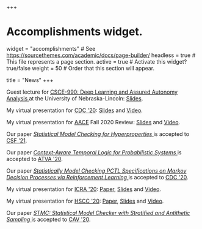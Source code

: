 +++
# Accomplishments widget.
widget = "accomplishments"  # See https://sourcethemes.com/academic/docs/page-builder/
headless = true  # This file represents a page section.
active = true  # Activate this widget? true/false
weight = 50  # Order that this section will appear.

title = "News"
+++

<p>
Guest lecture for 
<a href = https://newsroom.unl.edu/announce/cse/11371/66484> 
CSCE-990: Deep Learning and Assured Autonomy Analysis 
</a> at the University of Nebraska-Lincoln:  
<a href = https://labcloud.ddns.net/index.php/s/QpQSkyy59okNTR5> 
Slides</a>.
</p>

<p>
My virtual presentation for 
<a href = https://cdc2020.ieeecss.org/> 
CDC '20</a>:  
<a href = https://labcloud.ddns.net/index.php/s/tfKHTJ6fi8GFGAM> 
Slides</a> and 
<a href = https://labcloud.ddns.net/index.php/s/QDbWgTHToWFojQF> 
Video</a>.
</p>

<p>
My virtual presentation for 
<a href = http://ncr.mae.ufl.edu/aacoe.php?id=aa/uta20> 
AACE</a>
Fall 2020 Review:  
<a href = http://ncr.mae.ufl.edu/aa/files/Fall2020/Pajic_Yu.pdf> 
Slides</a> and 
<a href = http://ncr.mae.ufl.edu/aa/files/Fall2020/Pajic_Yu.mp4> 
Video</a>.
</p>


<p>Our paper
<i><a href = https://arxiv.org/abs/1902.04111>
Statistical Model Checking for Hyperproperties
</a></i>
is accepted to 
<a href = http://www.ieee-security.org/TC/CSF2021/> 
CSF '21</a>.
</p>

<p>Our paper
<i><a href = https://arxiv.org/abs/1902.04111>
Context-Aware Temporal Logic for Probabilistic Systems
</a></i>
is accepted to 
<a href = http://fit.uet.vnu.edu.vn/atva2020/> 
ATVA '20</a>.
</p>

<p>Our paper
<i><a href = https://arxiv.org/pdf/2004.00273>
Statistically Model Checking PCTL Specifications 
on Markov Decision Processes via Reinforcement Learning
</a></i>
is accepted to 
<a href = https://cdc2020.ieeecss.org/> 
CDC '20</a>.
</p>


<p>
My virtual presentation for 
<a href = https://www.icra2020.org/> 
ICRA '20</a>: 
<a href = https://arxiv.org/abs/1911.11870>
Paper</a>,
<a href = https://youtu.be/JZ5OWdX3hmY> 
Slides</a> and 
<a href = https://youtu.be/JZ5OWdX3hmY> 
Video</a>.
</p>


<p>
My virtual presentation for 
<a href = https://berkeleylearnverify.github.io/HSCC_2020/> 
HSCC '20</a>:
<a href = https://dl.acm.org/doi/10.1145/3365365.3382209>
Paper</a>, 
<a href = https://labcloud.ddns.net/index.php/s/GFjJ2Tq3aJqmcHn> 
Slides</a> and 
<a href = https://youtu.be/gDtgdYIF-d0> 
Video</a>.
</p>

<p>Our paper
<i><a href = >
STMC: Statistical Model Checker with Stratified and Antithetic Sampling
</a></i>
is accepted to 
<a href = http://i-cav.org/2020/> 
CAV '20</a>.
</p>

<!-- <p>Our papers
<i><a href = https://arxiv.org/abs/1911.11870>
Hyperproperties for Robotics: Motion Planning via HyperLTL
</a></i>
and
<i><a href = https://arxiv.org/abs/1909.07299>
Control Synthesis from Linear Temporal Logic Specifications Using Model-Free Reinforcement Learning
</a></i>
are accepted to ICRA '20.
</p> -->

<!-- <p>Our paper
<i><a href = https://www.ndss-symposium.org/wp-content/uploads/2020/04/diss2020-23011-paper.pdf>
Security Analysis against Spoofing Attacks for Distributed UAVs
</a></i>
is accepted to DISS '20.
</p> -->

